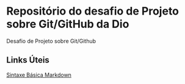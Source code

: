 # Repositório do desafio de Projeto sobre Git/GitHub da Dio
Desafio de Projeto sobre Git/Github

## Links Úteis
[Sintaxe Básica Markdown](https://www.mardownguide.org/basic-syntax/)
